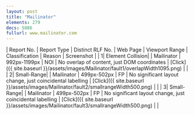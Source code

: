 ```yaml
---
layout: post
title: "Mailinator"
elements: 279
decs: 5086
fullurl: www.mailinator.com
---
```

| Report No. | Report Type | Distinct RLF No. | Web Page | Viewport Range | Classification | Reason | Screenshot |
| 1| Element Collision| | Mailinator | 992px-1199px | NOI | No overlap of content, just DOM coordinates | [Click]({{ site.baseurl }}/assets/images/Mailinator/fault1/overlapWidth1095.png) | |
| 2| Small-Range| | Mailinator | 499px-502px | FP | No significant layout change, just coincidental labelling | [Click]({{ site.baseurl }}/assets/images/Mailinator/fault2/smallrangeWidth500.png) | |
| 3| Small-Range| | Mailinator | 499px-502px | FP | No significant layout change, just coincidental labelling | [Click]({{ site.baseurl }}/assets/images/Mailinator/fault3/smallrangeWidth500.png) | |

